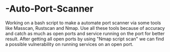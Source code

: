 # -Auto-Port-Scanner
Working on a bash script to make a automate port scanner via some tools like Masscan, Rustscan and Nmap. Use all these tools because of accuracy and catch as much as open ports and service running on the port for better result. After getting all open ports by using "Nmap script scan" we can find a possible vulnerability on running services on an open port.
